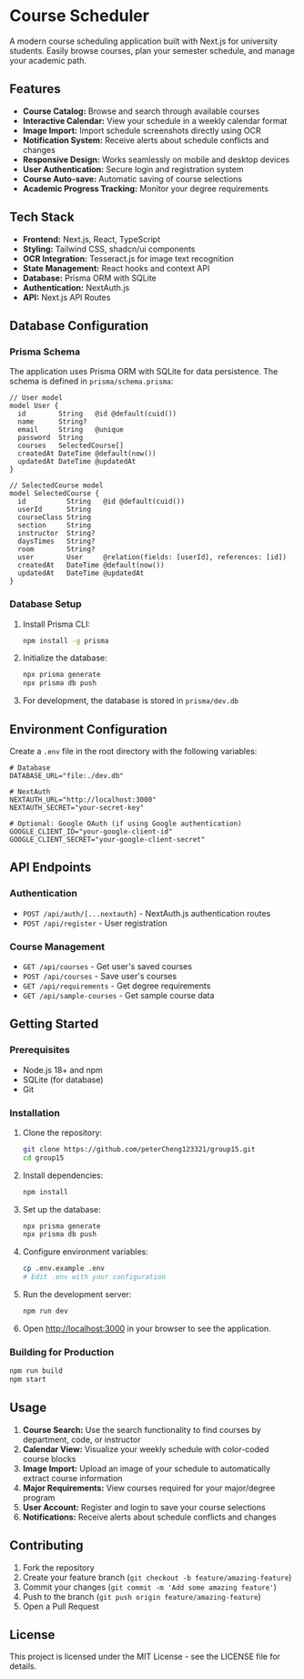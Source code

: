 # Course Scheduler

A modern course scheduling application built with Next.js for university students. Easily browse courses, plan your semester schedule, and manage your academic path.

## Features

- **Course Catalog:** Browse and search through available courses
- **Interactive Calendar:** View your schedule in a weekly calendar format
- **Image Import:** Import schedule screenshots directly using OCR
- **Notification System:** Receive alerts about schedule conflicts and changes
- **Responsive Design:** Works seamlessly on mobile and desktop devices
- **User Authentication:** Secure login and registration system
- **Course Auto-save:** Automatic saving of course selections
- **Academic Progress Tracking:** Monitor your degree requirements

## Tech Stack

- **Frontend:** Next.js, React, TypeScript
- **Styling:** Tailwind CSS, shadcn/ui components
- **OCR Integration:** Tesseract.js for image text recognition
- **State Management:** React hooks and context API
- **Database:** Prisma ORM with SQLite
- **Authentication:** NextAuth.js
- **API:** Next.js API Routes

## Database Configuration

### Prisma Schema

The application uses Prisma ORM with SQLite for data persistence. The schema is defined in `prisma/schema.prisma`:

```prisma
// User model
model User {
  id        String   @id @default(cuid())
  name      String?
  email     String   @unique
  password  String
  courses   SelectedCourse[]
  createdAt DateTime @default(now())
  updatedAt DateTime @updatedAt
}

// SelectedCourse model
model SelectedCourse {
  id          String   @id @default(cuid())
  userId      String
  courseClass String
  section     String
  instructor  String?
  daysTimes   String?
  room        String?
  user        User     @relation(fields: [userId], references: [id])
  createdAt   DateTime @default(now())
  updatedAt   DateTime @updatedAt
}
```

### Database Setup

1. Install Prisma CLI:
   ```bash
   npm install -g prisma
   ```

2. Initialize the database:
   ```bash
   npx prisma generate
   npx prisma db push
   ```

3. For development, the database is stored in `prisma/dev.db`

## Environment Configuration

Create a `.env` file in the root directory with the following variables:

```env
# Database
DATABASE_URL="file:./dev.db"

# NextAuth
NEXTAUTH_URL="http://localhost:3000"
NEXTAUTH_SECRET="your-secret-key"

# Optional: Google OAuth (if using Google authentication)
GOOGLE_CLIENT_ID="your-google-client-id"
GOOGLE_CLIENT_SECRET="your-google-client-secret"
```

## API Endpoints

### Authentication
- `POST /api/auth/[...nextauth]` - NextAuth.js authentication routes
- `POST /api/register` - User registration

### Course Management
- `GET /api/courses` - Get user's saved courses
- `POST /api/courses` - Save user's courses
- `GET /api/requirements` - Get degree requirements
- `GET /api/sample-courses` - Get sample course data

## Getting Started

### Prerequisites

- Node.js 18+ and npm
- SQLite (for database)
- Git

### Installation

1. Clone the repository:
   ```bash
   git clone https://github.com/peterCheng123321/group15.git
   cd group15
   ```

2. Install dependencies:
   ```bash
   npm install
   ```

3. Set up the database:
   ```bash
   npx prisma generate
   npx prisma db push
   ```

4. Configure environment variables:
   ```bash
   cp .env.example .env
   # Edit .env with your configuration
   ```

5. Run the development server:
   ```bash
   npm run dev
   ```

6. Open [http://localhost:3000](http://localhost:3000) in your browser to see the application.

### Building for Production

```bash
npm run build
npm start
```

## Usage

1. **Course Search:** Use the search functionality to find courses by department, code, or instructor
2. **Calendar View:** Visualize your weekly schedule with color-coded course blocks
3. **Image Import:** Upload an image of your schedule to automatically extract course information
4. **Major Requirements:** View courses required for your major/degree program
5. **User Account:** Register and login to save your course selections
6. **Notifications:** Receive alerts about schedule conflicts and changes

## Contributing

1. Fork the repository
2. Create your feature branch (`git checkout -b feature/amazing-feature`)
3. Commit your changes (`git commit -m 'Add some amazing feature'`)
4. Push to the branch (`git push origin feature/amazing-feature`)
5. Open a Pull Request

## License

This project is licensed under the MIT License - see the LICENSE file for details. 
